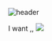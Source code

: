 ![header](https://capsule-render.vercel.app/api?type=wave&color=auto&height=300&section=header&text=capsule&fontSize=90)

I want ,, ![](https://img.shields.io/badge/Java-ED8B00?style=for-the-badge&logo=openjdk&logoColor=white)
<!--
**DeepSoupp/DeepSoupp** is a ✨ _special_ ✨ repository because its `README.md` (this file) appears on your GitHub profile.

Here are some ideas to get you started:

- 🔭 I’m currently working on ...
- 🌱 I’m currently learning ...
- 👯 I’m looking to collaborate on ...
- 🤔 I’m looking for help with ...
- 💬 Ask me about ...
- 📫 How to reach me: ...
- 😄 Pronouns: ...
- ⚡ Fun fact: ...
-->
